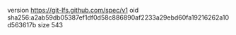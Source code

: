 version https://git-lfs.github.com/spec/v1
oid sha256:a2ab59db05387ef1df0d58c886890af2233a29ebd60fa19216262a10d563617b
size 543
